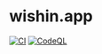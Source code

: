 # wishin.app

[![CI](https://github.com/jonpulsifer/wishlist-rails/actions/workflows/ci.yml/badge.svg)](https://github.com/jonpulsifer/wishlist-rails/actions/workflows/ci.yml) [![CodeQL](https://github.com/jonpulsifer/wishlist-rails/actions/workflows/codeql-analysis.yml/badge.svg)](https://github.com/jonpulsifer/wishlist-rails/actions/workflows/codeql-analysis.yml)
